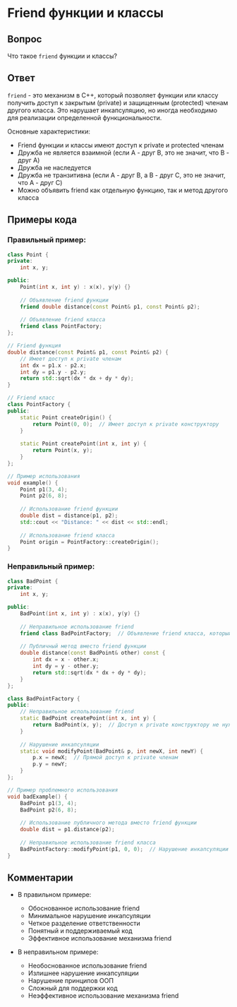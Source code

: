 # Friend функции и классы

## Вопрос
Что такое `friend` функции и классы?

## Ответ
`friend` - это механизм в C++, который позволяет функции или классу получить доступ к закрытым (private) и защищенным (protected) членам другого класса. Это нарушает инкапсуляцию, но иногда необходимо для реализации определенной функциональности.

Основные характеристики:
- Friend функции и классы имеют доступ к private и protected членам
- Дружба не является взаимной (если A - друг B, это не значит, что B - друг A)
- Дружба не наследуется
- Дружба не транзитивна (если A - друг B, а B - друг C, это не значит, что A - друг C)
- Можно объявить friend как отдельную функцию, так и метод другого класса

## Примеры кода

### Правильный пример:
```cpp
class Point {
private:
    int x, y;

public:
    Point(int x, int y) : x(x), y(y) {}
    
    // Объявление friend функции
    friend double distance(const Point& p1, const Point& p2);
    
    // Объявление friend класса
    friend class PointFactory;
};

// Friend функция
double distance(const Point& p1, const Point& p2) {
    // Имеет доступ к private членам
    int dx = p1.x - p2.x;
    int dy = p1.y - p2.y;
    return std::sqrt(dx * dx + dy * dy);
}

// Friend класс
class PointFactory {
public:
    static Point createOrigin() {
        return Point(0, 0);  // Имеет доступ к private конструктору
    }
    
    static Point createPoint(int x, int y) {
        return Point(x, y);
    }
};

// Пример использования
void example() {
    Point p1(3, 4);
    Point p2(6, 8);
    
    // Использование friend функции
    double dist = distance(p1, p2);
    std::cout << "Distance: " << dist << std::endl;
    
    // Использование friend класса
    Point origin = PointFactory::createOrigin();
}
```

### Неправильный пример:
```cpp
class BadPoint {
private:
    int x, y;

public:
    BadPoint(int x, int y) : x(x), y(y) {}
    
    // Неправильное использование friend
    friend class BadPointFactory;  // Объявление friend класса, который не нужен
    
    // Публичный метод вместо friend функции
    double distance(const BadPoint& other) const {
        int dx = x - other.x;
        int dy = y - other.y;
        return std::sqrt(dx * dx + dy * dy);
    }
};

class BadPointFactory {
public:
    // Неправильное использование friend
    static BadPoint createPoint(int x, int y) {
        return BadPoint(x, y);  // Доступ к private конструктору не нужен
    }
    
    // Нарушение инкапсуляции
    static void modifyPoint(BadPoint& p, int newX, int newY) {
        p.x = newX;  // Прямой доступ к private членам
        p.y = newY;
    }
};

// Пример проблемного использования
void badExample() {
    BadPoint p1(3, 4);
    BadPoint p2(6, 8);
    
    // Использование публичного метода вместо friend функции
    double dist = p1.distance(p2);
    
    // Неправильное использование friend класса
    BadPointFactory::modifyPoint(p1, 0, 0);  // Нарушение инкапсуляции
}
```

## Комментарии
- В правильном примере:
  - Обоснованное использование friend
  - Минимальное нарушение инкапсуляции
  - Четкое разделение ответственности
  - Понятный и поддерживаемый код
  - Эффективное использование механизма friend

- В неправильном примере:
  - Необоснованное использование friend
  - Излишнее нарушение инкапсуляции
  - Нарушение принципов ООП
  - Сложный для поддержки код
  - Неэффективное использование механизма friend 